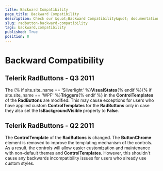 ```yaml
---
title: Backward Compatibility
page_title: Backward Compatibility
description: Check our &quot;Backward Compatibility&quot; documentation article for the RadButtons {{ site.framework_name }} control.
slug: radbutton-backward-compatibility
tags: backward,compatibility
published: True
position: 0
---
```


# Backward Compatibility

## Telerik RadButtons - Q3 2011

The {% if site.site_name == 'Silverlight' %}__VisualStates__{% endif %}{% if site.site_name == 'WPF' %}__Triggers__{% endif %} in the __ControlTemplates__ of the __RadButtons__ are modified. This may cause exceptions for users who have applied custom __ControlTemplates__ for the __RadButtons__ only in case they also set the __IsBackgroundVisible__ property to __False__.

## Telerik RadButtons - Q2 2011

The __ControlTemplate__ of the __RadButtons__ is changed. The __ButtonChrome__ element is removed to improve the templating mechanism of the controls. As a result, the controls will allow easier customization and maintenance with non-default themes and __ControlTemplates__. However, this  shouldn't cause any backwards incompatibility issues for users who already use custom styles.
